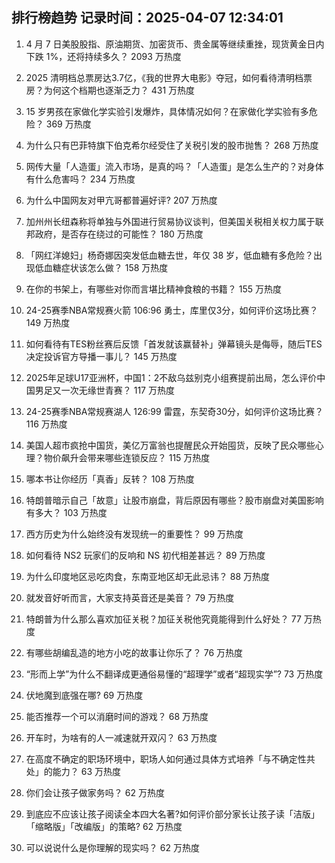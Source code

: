 
## 排行榜趋势 记录时间：2025-04-07 12:34:01
  
  1. 4 月 7 日美股股指、原油期货、加密货币、贵金属等继续重挫，现货黄金日内下跌 1%，还将持续多久？ 2093 万热度
    
  2. 2025 清明档总票房达3.7亿，《我的世界大电影》夺冠，如何看待清明档票房？为何这个档期也逐渐乏力？ 431 万热度
    
  3. 15 岁男孩在家做化学实验引发爆炸，具体情况如何？在家做化学实验有多危险？ 369 万热度
    
  4. 为什么只有巴菲特旗下伯克希尔经受住了关税引发的股市抛售？ 268 万热度
    
  5. 网传大量「人造蛋」流入市场，是真的吗？「人造蛋」是怎么生产的？对身体有什么危害吗？ 234 万热度
    
  6. 为什么中国网友对甲亢哥都普遍好评? 207 万热度
    
  7. 加州州长纽森称将单独与外国进行贸易协议谈判，但美国关税相关权力属于联邦政府，是否存在绕过的可能性？ 180 万热度
    
  8. 「网红洋媳妇」杨奇娜因突发低血糖去世，年仅 38 岁，低血糖有多危险？出现低血糖症状该怎么做？ 158 万热度
    
  9. 在你的书架上，有哪些对你而言堪比精神食粮的书籍？ 155 万热度
    
  10. 24-25赛季NBA常规赛火箭 106:96 勇士，库里仅3分，如何评价这场比赛？ 149 万热度
    
  11. 如何看待有TES粉丝赛后反馈「首发就该赢替补」弹幕镜头是侮辱，随后TES决定投诉官方导播一事儿？ 145 万热度
    
  12. 2025年足球U17亚洲杯，中国1：2不敌乌兹别克小组赛提前出局，怎么评价中国男足又一次无缘世青赛？ 117 万热度
    
  13. 24-25赛季NBA常规赛湖人 126:99 雷霆，东契奇30分，如何评价这场比赛？ 116 万热度
    
  14. 美国人超市疯抢中国货，美亿万富翁也提醒民众开始囤货，反映了民众哪些心理？物价飙升会带来哪些连锁反应？ 115 万热度
    
  15. 哪本书让你经历「真香」反转？ 108 万热度
    
  16. 特朗普暗示自己「故意」让股市崩盘，背后原因有哪些？股市崩盘对美国影响有多大？ 103 万热度
    
  17. 西方历史为什么始终没有发现统一的重要性？ 99 万热度
    
  18. 如何看待 NS2 玩家们的反响和 NS 初代相差甚远？ 89 万热度
    
  19. 为什么印度地区忌吃肉食，东南亚地区却无此忌讳？ 88 万热度
    
  20. 就发音好听而言，大家支持英音还是美音？ 79 万热度
    
  21. 特朗普为什么那么喜欢加征关税？加征关税他究竟能得到什么好处？ 77 万热度
    
  22. 有哪些胡编乱造的地方小吃的故事让你乐了？ 76 万热度
    
  23. “形而上学”为什么不翻译成更通俗易懂的“超理学”或者“超现实学”? 73 万热度
    
  24. 伏地魔到底强在哪? 69 万热度
    
  25. 能否推荐一个可以消磨时间的游戏？ 68 万热度
    
  26. 开车时，为啥有的人一减速就开双闪？ 63 万热度
    
  27. 在高度不确定的职场环境中，职场人如何通过具体方式培养「与不确定性共处」的能力？ 63 万热度
    
  28. 你们会让孩子做家务吗？ 62 万热度
    
  29. 到底应不应该让孩子阅读全本四大名著?如何评价部分家长让孩子读「洁版」「缩略版」「改编版」的策略? 62 万热度
    
  30. 可以说说什么是你理解的现实吗？ 62 万热度
    